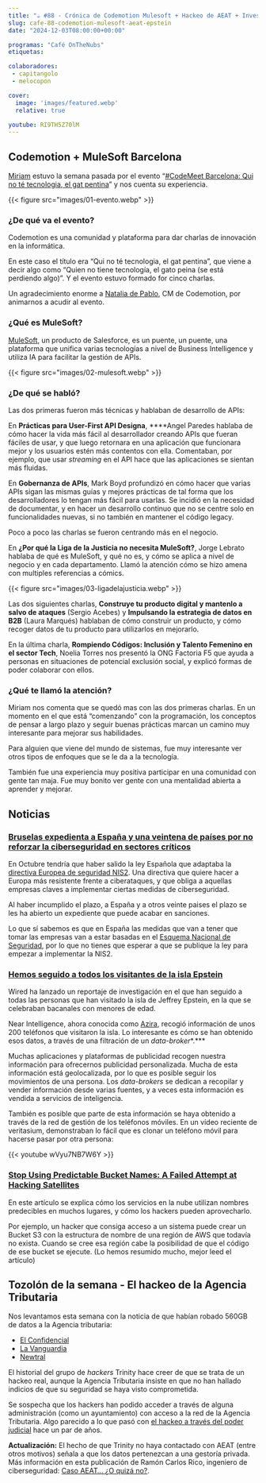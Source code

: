 ```yaml
---
title: "☕️ #88 - Crónica de Codemotion Mulesoft + Hackeo de AEAT + Investigando los visitantes a la isla Epstein"
slug: cafe-88-codemotion-mulesoft-aeat-epstein
date: "2024-12-03T08:00:00+00:00"

programas: "Café OnTheNubs"
etiquetas:

colaboradores:
 - capitangolo
 - melocopon

cover:
  image: 'images/featured.webp'
  relative: true

youtube: RI9TH5Z70lM
---
```



## Codemotion + MuleSoft Barcelona

[Miriam](https://hachyderm.io/@melocopon) estuvo la semana pasada por el evento “[#CodeMeet Barcelona: Qui no té tecnologia, el gat pentina](https://community.codemotion.com/codemotion-espana/meetups/codemeet-barcelona-qui-no-t-tecnologia-el-gat-pentina)” y nos cuenta su experiencia.

{{< figure src="images/01-evento.webp" >}}


### ¿De qué va el evento?

Codemotion es una comunidad y plataforma para dar charlas de innovación en la informática.

En este caso el título era “Qui no té tecnologia, el gat pentina”, que viene a decir algo como “Quien no tiene tecnología, el gato peina (se está perdiendo algo)”. Y el evento estuvo formado for cinco charlas.

Un agradecimiento enorme a [Natalia de Pablo](https://www.linkedin.com/in/nataliadepablo/), CM de Codemotion, por animarnos a acudir al evento.


### ¿Qué es MuleSoft?

[MuleSoft](https://www.mulesoft.com), un producto de Salesforce, es un puente, un puente, una plataforma que unifica varias tecnologías a nivel de Business Intelligence y utiliza IA para facilitar la gestión de APIs.

{{< figure src="images/02-mulesoft.webp" >}}


### ¿De qué se habló?

Las dos primeras fueron más técnicas y hablaban de desarrollo de APIs:

En **Prácticas para User-First API Designa**, ****Angel Paredes hablaba de cómo hacer la vida más fácil al desarrollador creando APIs que fueran fáciles de usar, y que luego retornara en una aplicación que funcionara mejor y los usuarios estén más contentos con ella. Comentaban, por ejemplo, que usar *streaming* en el API hace que las aplicaciones se sientan más fluidas.

En **Gobernanza de APIs**, Mark Boyd profundizó en cómo hacer que varias APIs sigan las mismas guías y mejores prácticas de tal forma que los desarrolladores lo tengan más fácil para usarlas. Se incidió en la necesidad de documentar, y en hacer un desarrollo continuo que no se centre solo en funcionalidades nuevas, si no también en mantener el código legacy.

Poco a poco las charlas se fueron centrando más en el negocio.

En **¿Por qué la Liga de la Justicia no necesita MuleSoft?**, Jorge Lebrato hablaba de qué es MuleSoft, y qué no es, y cómo se aplica a nivel de negocio y en cada departamento. Llamó la atención cómo se hizo amena con multiples referencias a cómics.

{{< figure src="images/03-ligadelajusticia.webp" >}}

Las dos siguientes charlas, **Construye tu producto digital y mantenlo a salvo de ataques** (Sergio Acebes) y **Impulsando la estrategia de datos en B2B** (Laura Marqués) hablaban de cómo construir un producto, y cómo recoger datos de tu producto para utilizarlos en mejorarlo.

En la última charla, **Rompiendo Códigos: Inclusión y Talento Femenino en el sector Tech**, Noelia Torres nos presentó la ONG Factoria F5 que ayuda a personas en situaciones de potencial exclusión social, y explicó formas de poder colaborar con ellos.


### ¿Qué te llamó la atención?

Miriam nos comenta que se quedó mas con las dos primeras charlas. En un momento en el que está “comenzando” con la programación, los conceptos de pensar a largo plazo y seguir buenas prácticas marcan un camino muy interesante para mejorar sus habilidades.

Para alguien que viene del mundo de sistemas, fue muy interesante ver otros tipos de enfoques que se le da a la tecnología.

También fue una experiencia muy positiva participar en una comunidad con gente tan maja. Fue muy bonito ver gente con una mentalidad abierta a aprender y mejorar.


## Noticias


### [Bruselas expedienta a España y una veintena de países por no reforzar la ciberseguridad en sectores críticos](https://www.elmundo.es/economia/2024/11/28/674898fefdddff27088b457a.html)

En Octubre tendría que haber salido la ley Española que adaptaba la [directiva Europea de seguridad NIS2](https://safetybits.io/es/blog/nis2-afectara-industria-europea-european-industries/). Una directiva que quiere hacer a Europa más resistente frente a ciberataques, y que obliga a aquellas empresas claves a implementar ciertas medidas de ciberseguridad.

Al haber incumplido el plazo, a España y a otros veinte paises el plazo se les ha abierto un expediente que puede acabar en sanciones.

Lo que sí sabemos es que en España las medidas que van a tener que tomar las empresas van a estar basadas en el [Esquema Nacional de Seguridad](https://ens.ccn.cni.es/es/que-es-el-ens), por lo que no tienes que esperar a que se publique la ley para empezar a implementar la NIS2.


### [Hemos seguido a todos los visitantes de la isla Epstein](https://www.youtube.com/watch?si=1vug-gDZmL4AJAW3&v=PjPHq-Ez0nc&feature=youtu.be)

Wired ha lanzado un reportaje de investigación en el que han seguido a todas las personas que han visitado la isla de Jeffrey Epstein, en la que se celebraban bacanales con menores de edad.

Near Intelligence, ahora conocida como [Azira](https://azira.com), recogió información de unos 200 teléfonos que visitaron la isla. Lo interesante es cómo se han obtenido esos datos, a través de una filtración de un *data-broker**.*** 

Muchas aplicaciones y plataformas de publicidad recogen nuestra información para ofrecernos publicidad personalizada. Mucha de esta información está geolocalizada, por lo que es posible seguir los movimientos de una persona. Los *data-brokers* se dedican a recopilar y vender información desde varias fuentes, y a veces esta información es vendida a servicios de inteligencia.

También es posible que parte de esta información se haya obtenido a través de la red de gestión de los teléfonos móviles. En un vídeo reciente de veritasium, demonstraban lo fácil que es clonar un teléfono móvil para hacerse pasar por otra persona:

{{< youtube wVyu7NB7W6Y >}}


### [Stop Using Predictable Bucket Names: A Failed Attempt at Hacking Satellites](https://www.securityrunners.io/post/stop-using-predictable-bucket-names-a-failed-attempt-at-hacking-satellites)

En este artículo se explica cómo los servicios en la nube utilizan nombres predecibles en muchos lugares, y cómo los hackers pueden aprovecharlo.

Por ejemplo, un hacker que consiga acceso a un sistema puede crear un Bucket S3 con la estructura de nombre de una región de AWS que todavía no exista. Cuando se cree esa región cabe la posibilidad de que el código de ese bucket se ejecute. (Lo hemos resumido mucho, mejor leed el artículo)


## Tozolón de la semana - El hackeo de la Agencia Tributaria

Nos levantamos esta semana con la noticia de que habían robado 560GB de datos a la Agencia tributaria:

- [El Confidencial](https://www.elconfidencial.com/tecnologia/2024-12-01/agencia-tributaria-aeat-trinity-ransomware_4014867/)
- [La Vanguardia](https://www.lavanguardia.com/andro4all/tecnologia/un-grupo-de-hackers-exige-38-millones-de-euros-por-el-rescate-de-560-gb-de-informacion-de-hacienda)
- [Newtral](https://www.newtral.es/hackeo-agencia-tributaria/20241201/)

El historial del grupo de *hackers* Trinity hace creer de que se trata de un hackeo real, aunque la Agencia Tributaria insiste en que no han hallado indicios de que su seguridad se haya visto comprometida.

Se sospecha que los hackers han podido acceder a través de alguna administración (como un ayuntamiento) con acceso a la red de la Agencia Tributaria. Algo parecido a lo que pasó con [el hackeo a través del poder judicial](https://facua.org/noticias/un-hackeo-a-traves-del-poder-judicial-roba-a-hacienda-datos-de-medio-millon-de-contribuyentes/) hace un par de años.

**Actualización:** El hecho de que Trinity no haya contactado con AEAT (entre otros motivos) señala a que los datos pertenezcan a una gestoría privada. Más información en esta publicación de Ramón Carlos Rico, ingeniero de ciberseguridad: [Caso AEAT… ¿O quizá no?](https://www.linkedin.com/feed/update/urn:li:activity:7270193874331959298/).
